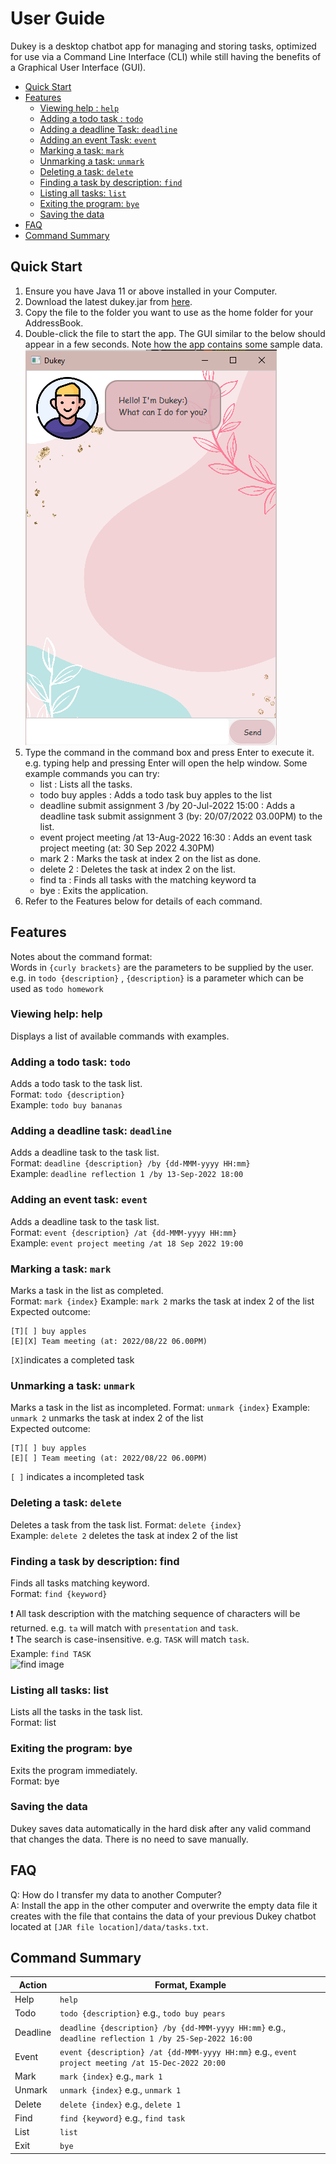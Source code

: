 # User Guide
Dukey is a desktop chatbot app for managing and storing tasks, optimized for use via a Command Line Interface (CLI) while still having the benefits of a Graphical User Interface (GUI).

- [Quick Start](https://github.com/shaniceng/ip/tree/master/docs#quick-start)
- [Features](https://github.com/shaniceng/ip/tree/master/docs#features)
  - [Viewing help : ```help```](https://github.com/shaniceng/ip/tree/master/docs#viewing-help-help)
  - [Adding a todo task : ```todo```](https://github.com/shaniceng/ip/tree/master/docs#adding-a-todo-task-todo)
  - [Adding a deadline Task: ```deadline```](https://github.com/shaniceng/ip/tree/master/docs#adding-a-deadline-task-deadline)
  - [Adding an event Task: ```event```](https://github.com/shaniceng/ip/tree/master/docs#adding-an-event-task-event)
  - [Marking a task: ```mark```](https://github.com/shaniceng/ip/tree/master/docs#marking-a-task-mark)
  - [Unmarking a task: ```unmark```](https://github.com/shaniceng/ip/tree/master/docs#unmarking-a-task-unmark)
  - [Deleting a task: ```delete```](https://github.com/shaniceng/ip/tree/master/docs#deleting-a-task-delete)
  - [Finding a task by description: ```find```](https://github.com/shaniceng/ip/tree/master/docs#finding-a-task-by-description-find)
  - [Listing all tasks: ```list```](https://github.com/shaniceng/ip/tree/master/docs#listing-all-tasks-list)
  - [Exiting the program: ```bye```](https://github.com/shaniceng/ip/tree/master/docs#exiting-the-program-bye)
  - [Saving the data](https://github.com/shaniceng/ip/tree/master/docs#saving-the-data)
- [FAQ](https://github.com/shaniceng/ip/tree/master/docs#faq)
- [Command Summary](https://github.com/shaniceng/ip/tree/master/docs#command-summary)

## Quick Start
1. Ensure you have Java 11 or above installed in your Computer.
2. Download the latest dukey.jar from [here]().
3. Copy the file to the folder you want to use as the home folder for your AddressBook.
4. Double-click the file to start the app. The GUI similar to the below should appear in a few seconds. Note how the app contains some sample data.  
![start image](./images/start.png)
5. Type the command in the command box and press Enter to execute it. e.g. typing help and pressing Enter will open the help window.
   Some example commands you can try:
    - list : Lists all the tasks.
    - todo buy apples : Adds a todo task buy apples to the list
    - deadline submit assignment 3 /by 20-Jul-2022 15:00 : Adds a deadline task submit assignment 3 (by: 20/07/2022 03.00PM) to the list.
    - event project meeting /at 13-Aug-2022 16:30 : Adds an event task project meeting (at: 30 Sep 2022 4.30PM)
    - mark 2 : Marks the task at index 2 on the list as done.
    - delete 2 : Deletes the task at index 2 on the list.
    - find ta : Finds all tasks with the matching keyword ta
    - bye : Exits the application.
6. Refer to the Features below for details of each command.

## Features 
Notes about the command format:  
Words in ```{curly brackets}``` are the parameters to be supplied by the user.  
e.g. in ```todo {description}``` , ```{description}``` is a parameter which can be used as ```todo homework```

### Viewing help: help
Displays a list of available commands with examples.

### Adding a todo task: ```todo```
Adds a todo task to the task list.  
Format: ```todo {description} ```   
Example: ```todo buy bananas```

### Adding a deadline task: ```deadline```
Adds a deadline task to the task list.    
Format: ```deadline {description} /by {dd-MMM-yyyy HH:mm}```  
Example: ```deadline reflection 1 /by 13-Sep-2022 18:00```

### Adding an event task: ```event```
Adds a deadline task to the task list.  
Format: ```event {description} /at {dd-MMM-yyyy HH:mm}```  
Example: ```event project meeting /at 18 Sep 2022 19:00```

### Marking a task: ```mark```
Marks a task in the list as completed.  
Format: ```mark {index}``` Example: ```mark 2``` marks the task at index 2 of the list    
Expected outcome:
```
[T][ ] buy apples
[E][X] Team meeting (at: 2022/08/22 06.00PM)
```
```[X]```indicates a completed task

### Unmarking a task: ```unmark```
Marks a task in the list as incompleted.
Format: ```unmark {index}``` Example: ```unmark 2``` unmarks the task at index 2 of the list  
Expected outcome:
```
[T][ ] buy apples
[E][ ] Team meeting (at: 2022/08/22 06.00PM)
```
```[ ]``` indicates a incompleted task 

### Deleting a task: ```delete```
Deletes a task from the task list.
Format: ```delete {index}```   
Example: ```delete 2``` deletes the task at index 2 of the list

### Finding a task by description: find
Finds all tasks matching keyword.  
Format: ```find {keyword}```

❗ All task description with the matching sequence of characters will be returned. e.g. ```ta``` will match with ```presentation``` and ```task```.  
❗ The search is case-insensitive. e.g. ```TASK``` will match ```task```.  
Example: ```find TASK```  
![find image](./images/find.png)

### Listing all tasks: list
Lists all the tasks in the task list.  
Format: list

### Exiting the program: bye
Exits the program immediately.  
Format: bye

### Saving the data
Dukey saves data automatically in the hard disk after any valid command that changes the data. There is no need to save manually.

## FAQ
Q: How do I transfer my data to another Computer?  
A: Install the app in the other computer and overwrite the empty data file it creates with the file that contains the data of your previous Dukey chatbot located at ```[JAR file location]/data/tasks.txt```.

## Command Summary
| Action | Format, Example |
| -------| ----------------|
| Help   | ```help```
| Todo   | ```todo {description}```  e.g., ```todo buy pears ```
| Deadline | ```deadline {description} /by {dd-MMM-yyyy HH:mm}```  e.g., ```deadline reflection 1 /by 25-Sep-2022 16:00```
| Event | ```event {description} /at {dd-MMM-yyyy HH:mm}```  e.g., ```event project meeting /at 15-Dec-2022 20:00```
| Mark | ```mark {index}```  e.g., ```mark 1```
| Unmark | ```unmark {index}```  e.g., ```unmark 1```
| Delete | ```delete {index}```  e.g., ```delete 1```
| Find | ```find {keyword}```  e.g., ```find task```
| List | ```list```
| Exit | ```bye```
